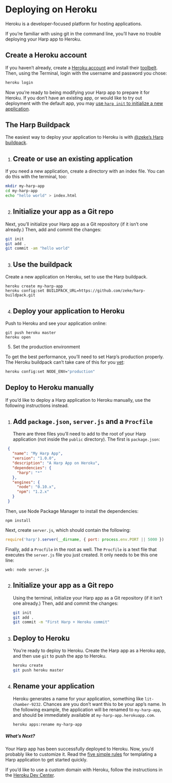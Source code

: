 # Deploying on Heroku

Heroku is a developer-focused platform for hosting applications.

If you’re familiar with using git in the command line, you’ll have no trouble deploying your Harp app to Heroku.

## Create a Heroku account

If you haven’t already, create a [Heroku account](https://api.heroku.com/signup/devcenter) and install their [toolbelt](https://toolbelt.heroku.com/). Then, using the Terminal, login with the username and password you chose:

```sh
heroku login
```

Now you’re ready to being modifying your Harp app to prepare it for Heroku. If you don’t have an existing app, or would like to try out deployment with the default app, you may [use `harp init` to initialize a new application](/docs/environment/init).

## The Harp Buildpack

The easiest way to deploy your application to Heroku is with [@zeke’s Harp buildpack](https://github.com/zeke/harp-buildpack).

1. ## Create or use an existing application

  If you need a new application, create a directory with an index file. You can do this with the terminal, too:

  ```sh
  mkdir my-harp-app
  cd my-harp-app
  echo "hello world" > index.html
  ```

2. ## Initialize your app as a Git repo

  Next, you’ll initialize your Harp app as a Git repository (if it isn’t one already.) Then, add and commit the changes:

  ```sh
  git init
  git add .
  git commit -am "hello world"
  ```

3. ## Use the buildpack

  Create a new application on Heroku, set to use the Harp buildpack.

  ```
  heroku create my-harp-app
  heroku config:set BUILDPACK_URL=https://github.com/zeke/harp-buildpack.git
  ```

4. ## Deploy your application to Heroku

  Push to Heroku and see your application online:

  ```
  git push heroku master
  heroku open
  ```

5. Set the production environment

To get the best performance, you’ll need to set Harp’s production properly. The Heroku buildpack can’t take care of this for you [yet](https://github.com/zeke/harp-buildpack/issues/8):


```bash
heroku config:set NODE_ENV="production"
```

## Deploy to Heroku manually

If you’d like to deploy a Harp application to Heroku manually, use the following instructions instead.

1. ## Add `package.json`, `server.js` and a `Procfile`

   There are three files you’ll need to add to the root of your Harp application (not inside the `public` directory). The first is `package.json`:

  ```json
   {
     "name": "My Harp App",
     "version": "1.0.0",
     "description": "A Harp App on Heroku",
     "dependencies": {
       "harp": "*"
     },
     "engines": {
       "node": "0.10.x",
       "npm": "1.2.x"
     }
   }
   ```

   Then, use Node Package Manager to install the dependencies:

   ```
   npm install
   ```

   Next, create `server.js`, which should contain the following:

   ```js
   require('harp').server(__dirname, { port: process.env.PORT || 5000 })
   ```

   Finally, add a `Procfile` in the root as well. The `Procfile` is a text file that executes the `server.js` file you just created. It only needs to be this one line:

   ```
   web: node server.js
   ```

2. ## Initialize your app as a Git repo

   Using the terminal, initialize your Harp app as a Git repository (if it isn’t one already.) Then, add and commit the changes:

   ```sh
   git init
   git add .
   git commit -m "First Harp + Heroku commit"
   ```

3. ## Deploy to Heroku

   You’re ready to deploy to Heroku. Create the Harp app as a Heroku app, and then use `git` to push the app to Heroku.

   ```sh
   heroku create
   git push heroku master
   ```

4. ## Rename your application

   Heroku generates a name for your application, something like `lit-chamber-9232`. Chances are you don’t want this to be your app’s name. In the following example, the application will be renamed to `my-harp-app`, and should be immediately available at `my-harp-app.herokuapp.com`.

   ```sh
   heroku apps:rename my-harp-app
   ```

##### What’s Next?

Your Harp app has been successfully deployed to Heroku. Now, you’d probably like to customize it. Read the [five simple rules](http://harpjs.com/docs/development/rules) for templating a Harp application to get started quickly.

If you’d like to use a custom domain with Heroku, follow the instructions in the [Heroku Dev Center](https://devcenter.heroku.com/articles/custom-domains).
